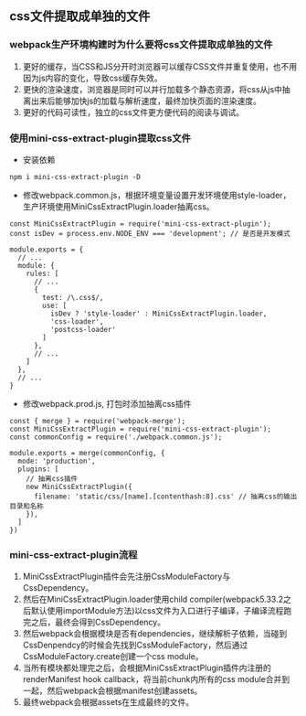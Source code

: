 ## css文件提取成单独的文件
### webpack生产环境构建时为什么要将css文件提取成单独的文件
1. 更好的缓存，当CSS和JS分开时浏览器可以缓存CSS文件并重复使用，也不用因为js内容的变化，导致css缓存失效。
2. 更快的渲染速度，浏览器是同时可以并行加载多个静态资源，将css从js中抽离出来后能够加快js的加载与解析速度，最终加快页面的渲染速度。
3. 更好的代码可读性，独立的css文件更方便代码的阅读与调试。
### 使用mini-css-extract-plugin提取css文件
- 安装依赖
```
npm i mini-css-extract-plugin -D
```
- 修改webpack.common.js，根据环境变量设置开发环境使用style-loader，生产环境使用MiniCssExtractPlugin.loader抽离css。
```
const MiniCssExtractPlugin = require('mini-css-extract-plugin');
const isDev = process.env.NODE_ENV === 'development'; // 是否是开发模式

module.exports = {
  // ...
  module: {
    rules: [
      // ...
      {
        test: /\.css$/,
        use: [
          isDev ? 'style-loader' : MiniCssExtractPlugin.loader,
          'css-loader',
          'postcss-loader'
        ]
      },
      // ...
    ]
  },
  // ...
}
```
- 修改webpack.prod.js, 打包时添加抽离css插件
```
const { merge } = require('webpack-merge');
const MiniCssExtractPlugin = require('mini-css-extract-plugin');
const commonConfig = require('./webpack.common.js');

module.exports = merge(commonConfig, {
  mode: 'production',
  plugins: [
    // 抽离css插件
    new MiniCssExtractPlugin({
      filename: 'static/css/[name].[contenthash:8].css' // 抽离css的输出目录和名称
    }),
  ]
})
```
### mini-css-extract-plugin流程
1. MiniCssExtractPlugin插件会先注册CssModuleFactory与CssDependency。
2. 然后在MiniCssExtractPlugin.loader使用child compiler(webpack5.33.2之后默认使用importModule方法)以css文件为入口进行子编译，子编译流程跑完之后，最终会得到CssDependency。
3. 然后webpack会根据模块是否有dependencies，继续解析子依赖，当碰到CssDenpendcy的时候会先找到CssModuleFactory，然后通过CssModuleFactory.create创建一个css module。
4. 当所有模块都处理完之后，会根据MiniCssExtractPlugin插件内注册的renderManifest hook callback，将当前chunk内所有的css module合并到一起，然后webpack会根据manifest创建assets。
5. 最终webpack会根据assets在生成最终的文件。